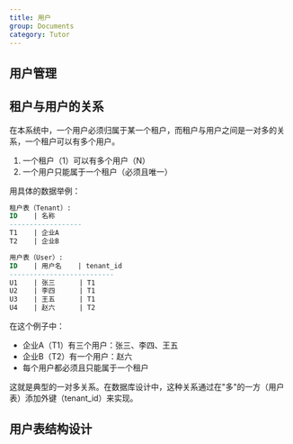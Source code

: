 ```yaml
---
title: 用户
group: Documents
category: Tutor
---
```


## 用户管理

## 租户与用户的关系

在本系统中，一个用户必须归属于某一个租户，而租户与用户之间是一对多的关系，一个租户可以有多个用户。

1. 一个租户（1）可以有多个用户（N）
2. 一个用户只能属于一个租户（必须且唯一）

用具体的数据举例：

```sql
租户表（Tenant）:
ID    | 名称
------------------
T1    | 企业A
T2    | 企业B

用户表（User）:
ID    | 用户名    | tenant_id
--------------------------
U1    | 张三      | T1
U2    | 李四      | T1
U3    | 王五      | T1
U4    | 赵六      | T2
```

在这个例子中：

- 企业A（T1）有三个用户：张三、李四、王五
- 企业B（T2）有一个用户：赵六
- 每个用户都必须且只能属于一个租户

这就是典型的一对多关系。在数据库设计中，这种关系通过在"多"的一方（用户表）添加外键（tenant_id）来实现。

## 用户表结构设计
